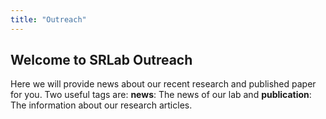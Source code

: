 ```yaml
---
title: "Outreach"
---
```

## Welcome to SRLab Outreach
Here we will provide news about our recent research and published paper for you. Two useful tags are: **news**: The news of our lab and **publication**: The information about our research articles.  